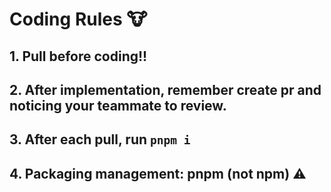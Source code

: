 # Coding Rules 🐮

## 1. Pull before coding!!

## 2. After implementation, remember create pr and noticing your teammate to review.

## 3. After each pull, run `pnpm i`

## 4. Packaging management: pnpm (not npm) ⚠️
